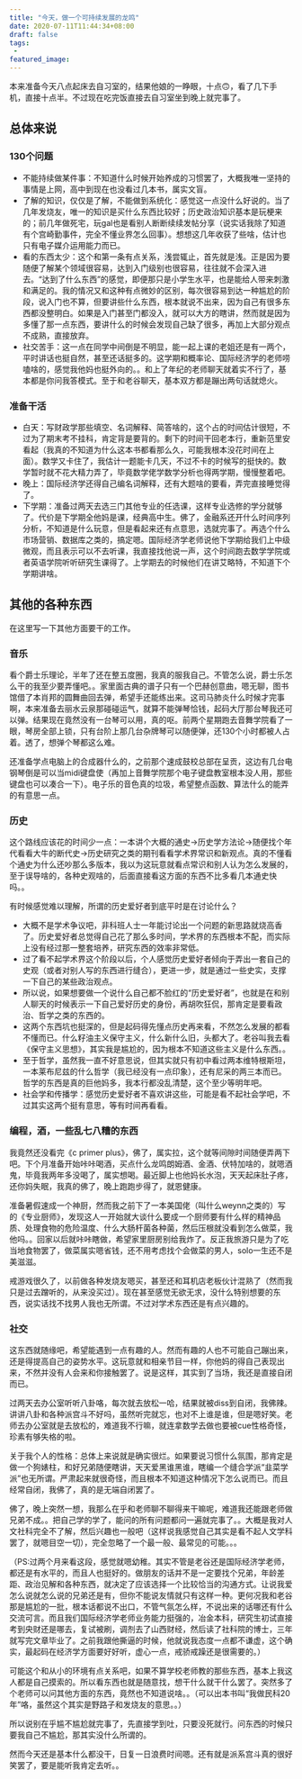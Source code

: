 ```yaml
---
title: "今天，做一个可持续发展的龙鸣"
date: 2020-07-11T11:44:34+08:00
draft: false
tags:
 - 
featured_image:
---
```

本来准备今天八点起床去自习室的，结果他娘的一睁眼，十点:upside_down_face:，看了几下手机，直接十点半。不过现在吃完饭直接去自习室坐到晚上就完事了。

## 总体来说
### 130个问题
- 不能持续做某件事：不知道什么时候开始养成的习惯罢了，大概我唯一坚持的事情是上网，高中到现在也没看过几本书，属实文盲。
- 了解的知识，仅仅是了解，不能做到系统化：感觉这一点没什么好说的。当了几年发烧友，唯一的知识是买什么东西比较好；历史政治知识基本是玩梗来的；前几年做死宅，玩gal也是看别人断断续续发帖分享（说实话我除了知道有个宫崎勤事件，完全不懂业界怎么回事）。想想这几年收获了些啥，估计也只有电子媒介运用能力而已。
- 看的东西太少：这个和第一条有点关系，浅尝辄止，首先就是浅。正是因为要随便了解某个领域很容易，达到入门级别也很容易，往往就不会深入进去。“达到了什么东西”的感觉，即便那只是小学生水平，也是能给人带来刺激和满足的。我的情况又和这种有点微妙的区别，每次很容易到达一种尴尬的阶段，说入门也不算，但要讲些什么东西，根本就说不出来，因为自己有很多东西都没整明白。如果是入门甚至门都没入，就可以大方的瞎讲，然而就是因为多懂了那一点东西，要讲什么的时候会发现自己缺了很多，再加上大部分观点不成熟，直接放弃。
- 社交苦手：这一点在同学中间倒是不明显，能一起上课的老姐还是有一两个，平时讲话也挺自然，甚至还话挺多的。这学期和概率论、国际经济学的老师唠嗑啥的，感觉我他妈也挺外向的。。和上了年纪的老师聊天就着实不行了，基本都是你问我答模式。至于和老谷聊天，基本双方都是蹦出两句话就熄火。
### 准备干活
- 白天：写财政学那些填空、名词解释、简答啥的，这个占的时间估计很短，不过为了期末考不挂科，肯定背是要背的。剩下的时间干回老本行，重新范里安看起（我真的不知道为什么这本书都看那么久，可能我根本没花时间在上面）。数学又卡住了，我估计一题能卡几天，不过不卡的时候写的挺快的。数学暂时就不花大精力弄了，毕竟数学佬学数学分析也得两学期，慢慢整着吧。
- 晚上：国际经济学还得自己编名词解释，还有大题啥的要看，弄完直接睡觉得了。
- 下学期：准备过两天去选三门其他专业的任选课，这样专业选修的学分就够了。代价是下学期全他妈是课，经典高中生。佛了，金融系还开什么时间序列分析，不知道是什么玩意，但是看起来还有点意思，选就完事了。再选个什么市场营销、数据库之类的，搞定嗯。国际经济学老师说他下学期给我们上中级微观，而且表示可以不去听课，我直接找他说一声，这个时间跑去数学学院或者英语学院听听研究生课得了。上学期去的时候他们在讲艾略特，不知道下个学期讲啥。
## 其他的各种东西

在这里写一下其他方面要干的工作。
### 音乐
看个爵士乐理论，半年了还在整五度圈，我真的服我自己。不管怎么说，爵士乐怎么干的我至少要弄懂吧。。家里面古典的谱子只有一个巴赫创意曲，嗯无聊，图书馆借了本肖邦的圆舞曲回去弹，希望手还能练出来。这司马肺炎什么时候才完事啊，本来准备去丽水云泉那碰碰运气，就算不能弹琴恰钱，起码大厅那台琴我还可以弹。结果现在竟然没有一台琴可以用，真的呕。前两个星期跑去音舞学院看了一眼，琴房全部上锁，只有台阶上那几台杂牌琴可以随便弹，还130个小时都被人占着。透了，想弹个琴都这么难。

还准备学点电脑上的合成器什么的，之前那个速成鼓校总部在呈贡，这边有几台电钢琴倒是可以当midi键盘使（再加上音舞学院那个电子键盘教室根本没人用，那些键盘也可以凑合一下）。电子乐的音色真的垃圾，希望整点函数、算法什么的能弄的有意思一点。
### 历史
这个路线应该花的时间少一点：一本讲个大概的通史→历史学方法论→随便找个年代看看大牛的断代史→历史研究之类的期刊看看学术界常识和新观点。真的不懂看个通史为什么还吵那么多版本，我以为这玩意就看点常识和别人认为怎么发展的，至于误导啥的，各种史观啥的，后面直接看这方面的东西不比多看几本通史快吗。。

有时候感觉难以理解，所谓的历史爱好者到底平时是在讨论什么？
- 大概不是学术争议吧，非科班人士一年能讨论出一个问题的新思路就烧高香了。历史爱好者总觉得自己花了那么多时间，学术界的东西根本不配，而实际上没有经过那一整套培养，研究东西的效率非常低。
- 过了看不起学术界这个阶段以后，个人感觉历史爱好者倾向于弄出一套自己的史观（或者对别人写的东西进行缝合），更进一步，就是通过一些史实，支撑一下自己的某些政治观点。
- 所以说，如果想要做一个说什么自己都不脸红的“历史爱好者”，也就是在和别人聊天的时候表示一下自己爱好历史的身份，再胡吹狂侃，那肯定是要看政治、哲学之类的东西的。
- 这两个东西坑也挺深的，但是起码得先懂点历史再来看，不然怎么发展的都看不懂而已。什么籽油主义保守主义，什么新什么旧，头都大了。老谷叫我去看《保守主义思想》，其实我是尴尬的，因为根本不知道这些主义是什么东西。。
- 至于哲学，虽然我一直不好意思说，但其实就只有初中看过两本维特根斯坦，一本莱布尼兹的什么哲学（我已经没有一点印象），还有尼采的两三本而已。哲学的东西是真的巨他妈多，我本行都没乱清楚，这个至少等明年吧。
- 社会学和传播学：感觉历史爱好者不喜欢讲这些，可能是看不起社会学吧，不过其实这两个挺有意思，等有时间再看看。
### 编程，酒，一些乱七八糟的东西
我竟然还没看完《c primer plus》，佛了，属实拉，这个就等间隙时间随便弄两下吧。下个月准备开始咔咔喝酒，买点什么龙鸣朗姆酒、金酒、伏特加啥的，就嗯酒鬼，毕竟我两年多没喝了，属实想喝。最近脚上也他妈长水泡，天天起床肚子疼，还你妈失眠，我真的佛了，晚上跑跑步得了，就恩健康。

准备暑假速成一个神厨，然而我之前下了一本美国佬（叫什么weynn之类的）写的《专业厨师》，发现这人一开始就大谈什么要成一个厨师要有什么样的精神品质、处理食物的危险温度、什么大肠杆菌各种菌，然后压根就没看到怎么做菜，我他吗。。回家以后就咔咔瞎做，希望家里厨房别给我炸了。反正我旅游只是为了吃当地食物罢了，做菜属实嗯省钱，还不用考虑找个会做菜的男人，solo一生还不是美滋滋。

戒游戏很久了，以前做各种发烧友嗯买，甚至还和耳机店老板伙计混熟了（然而我只是过去蹭听的，从来没买过）。现在甚至感觉无欲无求，没什么特别想要的东西，说实话找不找男人我也无所谓。不过对学术东西还是有点兴趣的。
### 社交
这东西就随缘吧，希望能遇到一点有趣的人。然而有趣的人也不可能自己蹦出来，还是得提高自己的姿势水平。这玩意就和相亲节目一样，你他妈的得自己表现出来，不然并没有人会来和你接触罢了。说是这样，其实到了当场，我还是直接自闭而已。

过两天去办公室听听八卦咯，每次就去放松一哈，结果就被diss到自闭，我佛辣。讲讲八卦和各种派宫斗不好吗，虽然听完就忘，也对不上谁是谁，但是嗯好笑。老师去办公室就是去放松的，难道我不行嘛，就连拿数学去做也要被cue性格奇怪，珍素有够失格的啦。

关于我个人的性格：总体上来说就是确实很烂。如果要说习惯什么氛围，那肯定是做一个狗婊柱，和好兄弟随便瞎讲，天天爱黑谁黑谁，瞎编一个缝合学派“韭菜学派”也无所谓。严肃起来就很奇怪，而且根本不知道这种情况下怎么说而已。而且经常自闭，我佛了，真的是无端自闭罢了。

佛了，晚上突然一想，我那么在乎和老师聊不聊得来干嘛呢，难道我还能跟老师做兄弟不成。。把自己学的学了，能问的所有问题都问一遍就完事了。。大概是我对人文社科完全不了解，然后兴趣也一般吧（这样说我感觉自己其实是看不起人文学科罢了，就嗯目空一切），完全忽略了一个最一般、最常见的可能。。。

（PS:过两个月来看这段，感觉就嗯幼稚。其实不管是老谷还是国际经济学老师，都还是有水平的，而且人也挺好的。做朋友的话并不是一定要找个兄弟，年龄差距、政治见解和各种东西，就决定了应该选择一个比较恰当的沟通方式。让说我爱怎么说就怎么说的兄弟还是有，但你不能说友情就只有这样一种。更何况我和老谷那是尴尬的一批，根本话都说不出口，不管气氛怎么样，不说出来的话哪还有什么交流可言。而且我们国际经济学老师业务能力挺强的，冶金本科，研究生初试直接考到央财还是哪去，复试被刷，调剂去了山西财经，然后读了社科院的博士，三年就写完文章毕业了。之前我跟他撕逼的时候，他就说我态度一点都不谦虚，这个确实，最起码在经济学方面要好好听，虚心一点，戒骄戒躁还是很需要的。）

可能这个和从小的环境有点关系吧，如果不算学校老师教的那些东西，基本上我这人都是自己摸索的。所以看东西也就是随意找，想干什么就干什么罢了。突然多了个老师可以问其他方面的东西，竟然也不知道说啥。。（可以出本书叫“我做民科20年”咯，虽然这个其实是野路子和发烧友的意思。。）

所以说别在乎尴不尴尬就完事了，先直接学到吐，只要没死就行。问东西的时候只要我自己不尴尬，那其实没什么所谓的。

然而今天还是基本什么都没干，日复一日浪费时间嗯。还有就是派系宫斗真的很好笑罢了，要是能听我肯定去听。。